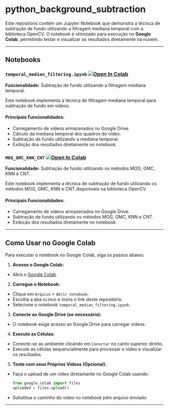 # python_background_subtraction

Este repositório contém um Jupyter Notebook que demonstra a técnica de subtração de fundo utilizando a filtragem mediana temporal com a biblioteca OpenCV. O notebook é otimizado para execução no **Google Colab**, permitindo testar e visualizar os resultados diretamente na nuvem.

---

## Notebooks

### `temporal_median_filtering.ipynb` [![Open In Colab](https://colab.research.google.com/assets/colab-badge.svg)](https://colab.research.google.com/github/KauaHenSilva/python_background_subtraction/blob/main/temporal_median_filtering.ipynb)

**Funcionalidade:** Subtração de fundo utilizando a filtragem mediana temporal.

Este notebook implementa a técnica de filtragem mediana temporal para subtração de fundo em vídeos.

#### Principais Funcionalidades:
- Carregamento de vídeos armazenados no Google Drive.
- Cálculo da mediana temporal dos quadros do vídeo.
- Subtração de fundo utilizando a mediana temporal.
- Exibição dos resultados diretamente no notebook.

### `MOG_GMC_KNN_CNT` [![Open In Colab](https://colab.research.google.com/assets/colab-badge.svg)](https://colab.research.google.com/github/KauaHenSilva/python_background_subtraction/blob/main/MOG_GMC_KNN_CNT.ipynb)

**Funcionalidade:** Subtração de fundo utilizando os métodos MOG, GMC, KNN e CNT.

Este notebook implementa a técnica de subtração de fundo utilizando os métodos MOG, GMC, KNN e CNT disponíveis na biblioteca OpenCV.

#### Principais Funcionalidades:
- Carregamento de vídeos armazenados no Google Drive.
- Subtração de fundo utilizando os métodos MOG, GMC, KNN e CNT.
- Exibição dos resultados diretamente no notebook.

---

## Como Usar no Google Colab

Para executar o notebook no Google Colab, siga os passos abaixo:

1. **Acesse o Google Colab:**
  - Abra o [Google Colab](https://colab.research.google.com/).

2. **Carregue o Notebook:**
  - Clique em `Arquivo` > `Abrir notebook`.
  - Escolha a aba `GitHub` e insira o link deste repositório.
  - Selecione o notebook `temporal_median_filtering.ipynb`.

3. **Conecte ao Google Drive (se necessário):**
  - O notebook exige acesso ao Google Drive para carregar vídeos.

4. **Execute as Células:**
  - Conecte-se ao ambiente clicando em `Conectar` no canto superior direito.
  - Execute as células sequencialmente para processar o vídeo e visualizar os resultados.

5. **Teste com seus Próprios Vídeos (Opcional):**
  - Faça o upload de um vídeo diretamente no Google Colab usando:
    ```python
    from google.colab import files
    uploaded = files.upload()
    ```
  - Substitua o caminho do vídeo no notebook pelo arquivo enviado.

---